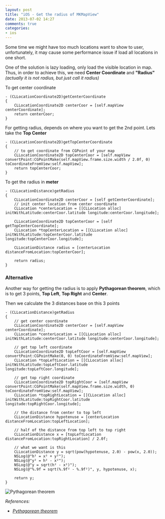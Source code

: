 ```yaml
---
layout: post
title: "iOS - Get the radius of MKMapView"
date: 2013-07-02 14:27
comments: true
categories: 
- ios
---
```


Some time we might have too much locations want to show to user, unfortunately, it may cause some performance issue if load all locations in one short.

One of the solution is lazy loading, only load the visible location in map. Thus, in order to achieve this, we need **Center Coordinate** and **"Radius"** _(actually it is not radius, but just call it radius)_

To get center coordinate

```obj-c
- (CLLocationCoordinate2D)getCenterCoordinate
{
    CLLocationCoordinate2D centerCoor = [self.mapView centerCoordinate];
    return centerCoor;
}
```

For getting radius, depends on where you want to get the 2nd point. Lets take the **Top Center**

```obj-c
- (CLLocationCoordinate2D)getTopCenterCoordinate
{
    // to get coordinate from CGPoint of your map
    CLLocationCoordinate2D topCenterCoor = [self.mapView convertPoint:CGPointMake(self.mapView.frame.size.width / 2.0f, 0) toCoordinateFromView:self.mapView];
    return topCenterCoor;
}
```

To get the radius in **meter**

```obj-c
- (CLLocationDistance)getRadius
{
    CLLocationCoordinate2D centerCoor = [self getCenterCoordinate];
    // init center location from center coordinate
    CLLocation *centerLocation = [[CLLocation alloc] initWithLatitude:centerCoor.latitude longitude:centerCoor.longitude];
    
    CLLocationCoordinate2D topCenterCoor = [self getTopCenterCoordinate];
    CLLocation *topCenterLocation = [[CLLocation alloc] initWithLatitude:topCenterCoor.latitude longitude:topCenterCoor.longitude];

    CLLocationDistance radius = [centerLocation distanceFromLocation:topCenterCoor];

    return radius;
}
```

### Alternative

Another way for getting the radius is to apply **Pythagorean theorem**, which is to get 3 points, **Top Left**, **Top Right** and **Center**.

Then we calculate the 3 distances base on this 3 points

```obj-c
- (CLLocationDistance)getRadius
{
    // get center coordinate
    CLLocationCoordinate2D centerCoor = [self.mapView centerCoordinate];
    CLLocation *centerLocation = [[CLLocation alloc] initWithLatitude:centerCoor.latitude longitude:centerCoor.longitude];
    
    // get top left coordinate
    CLLocationCoordinate2D topLeftCoor = [self.mapView convertPoint:CGPointMake(0, 0) toCoordinateFromView:self.mapView];
    CLLocation *topLeftLocation = [[CLLocation alloc] initWithLatitude:topLeftCoor.latitude longitude:topLeftCoor.longitude];
    
    // get top right coordinate
    CLLocationCoordinate2D topRightCoor = [self.mapView convertPoint:CGPointMake(self.mapView.frame.size.width, 0) toCoordinateFromView:self.mapView];
    CLLocation *topRightLocation = [[CLLocation alloc] initWithLatitude:topRightCoor.latitude longitude:topRightCoor.longitude];
    
    // the distance from center to top left
    CLLocationDistance hypotenuse = [centerLocation distanceFromLocation:topLeftLocation];

    // half of the distance from top left to top right
    CLLocationDistance x = [topLeftLocation distanceFromLocation:topRightLocation] / 2.0f;
    
    // what we want is this
    CLLocationDistance y = sqrt(pow(hypotenuse, 2.0) - pow(x, 2.0));
    NSLog(@"h² = x² + y²");
    NSLog(@"y² = h² - x²");
    NSLog(@"y = sqrt(h² - x²)");
    NSLog(@"%.9f = sqrt(%.9f² - %.9f²)", y, hypotenuse, x);

    return y;
}
```

![Pythagorean theorem](http://jslim89.github.com/images/posts/2013-07-02-ios-get-the-radius-of-mkmapview/pythagorean-theorem.png)

_References:_

* _[Pythagorean theorem](http://en.wikipedia.org/wiki/Pythagoras#Pythagorean_theorem)_
